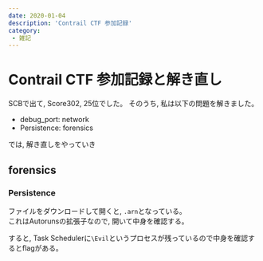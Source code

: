 ```yaml
---
date: 2020-01-04
description: 'Contrail CTF 参加記録'
category:
 - 雑記
---
```


# Contrail CTF 参加記録と解き直し

SCBで出て, Score302, 25位でした。
そのうち, 私は以下の問題を解きました。

 - debug_port: network
 - Persistence: forensics
 
では, 解き直しをやっていき

## forensics
### Persistence
ファイルをダウンロードして開くと, `.arn`となっている。  
これはAutorunsの拡張子なので, 開いて中身を確認する。

すると, Task Schedulerに`\Evil`というプロセスが残っているので中身を確認するとflagがある。



